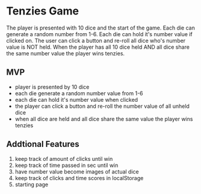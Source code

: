 # Tenzies Game

The player is presented with 10 dice and the start of the game. Each die can generate a random number from 1-6. Each die can hold it's number value if clicked on. The user can click a button and re-roll all dice who's number value is NOT held. When the player has all 10 dice held AND all dice share the same number value the player wins tenzies.

## MVP

- player is presented by 10 dice
- each die generate a random number value from 1-6
- each die can hold it's number value when clicked
- the player can click a button and re-roll the number value of all unheld dice
- when all dice are held and all dice share the same value the player wins tenzies

## Addtional Features

1. keep track of amount of clicks until win
2. keep track of time passed in sec until win
3. have number value become images of actual dice
4. keep track of clicks and time scores in localStorage
5. starting page
